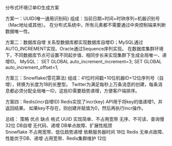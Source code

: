 分布式环境订单ID生成方案

方案一：UUID(唯一通用识别码)
	组成：当前日期+时间+时钟序列+机器识别号（Mac地址或其他）。
	在分布式系统中，所有元素都不需要通过中央控制端来判断数据唯一性。

方案二：数据库自增
	关系型数据库都实现数据库自增ID；MySQL通过AUTO_INCREMENT实现、Oracle通过Sequence序列实现。
	在数据库集群环境下，不同数据库节点可设置不同起步值、相同步长来实现集群下生成全局唯一、递增ID。
	MySQL：
   	  SET GLOBAL auto_increment_increment=3;
	  SET GLOBAL auto_increment_offset=1;

方案三：Snowflake(雪花算法)
	组成：41位时间戳+10位机器ID+12位序列号（自增），转换为长度为18的长整型。
	Twitter为满足每秒上万条消息的创建，每条消息都必须分配全局唯一ID，这些ID需要趋势递增，方便客户端排序。

方案四：Redis(incr自增ID)
	Redis实现了incr(key) API用于将key的值递增1，并返回结果。
	如果key不存在，则创建并赋值为0，然后再执行incr操作。

总结：
  策略			优点						缺点					格式
 UUID		实现简单、不占用宽带			无序、不可读、查询慢		32位
 DB自增		无代码、递增				DB单点故障、扩展性瓶颈	
 Snowflake	不占用宽带、低位趋势递增		依赖服务器时间			18位
 Redis		无单点故障、性能优于DB、递增	占用宽带、Redis集群维护	12位

